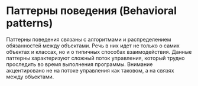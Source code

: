 # Паттерны поведения (Behavioral patterns)

Паттерны поведения связаны с алгоритмами и распределением обязанностей между объектами. Речь в них идет не только о самих объектах и классах, но и о типичных способах взаимодействия. Данные паттерны характеризуют сложный поток управления, который трудно проследить во время выполнения программы. Внимание акцентировано не на потоке управления как таковом, а на связях между объектами. 
